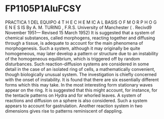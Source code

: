 # FP1105P1AluFCSY
PRACTICA 1 DEL EQUIPO 4
T H E C H E M IC A L BASIS O F M O R P H O G E N E S IS
By A. M. TURING , F.R.S. University of Manchester
( . Recivd9 November 1951— Revised 15 March 1952)
It is suggested that a system of chemical substances, called morphogens, reacting together and
diffusing through a tissue, is adequate to account for the main phenomena of morphogenesis.
Such a system, although it may originally be quite homogeneous, may later develop a pattern
or structure due to an instability of the homogeneous equilibrium, which is triggered off by
random disturbances. Such reaction-diffusion systems are considered in some detail in the case
of an isolated ring of cells, a mathematically convenient, though biologically unusual system.
The investigation is chiefly concerned with the onset of instability. It is found that there are six
essentially different forms which this may take. In the most interesting form stationary waves
appear on the ring. It is suggested that this might account, for instance, for the tentacle patterns
on Hydra and for whorled leaves. A system of reactions and diffusion on a sphere is also considered.
Such a system appears to account for gastrulation. Another reaction system in two
dimensions gives rise to patterns reminiscent of dappling. 
